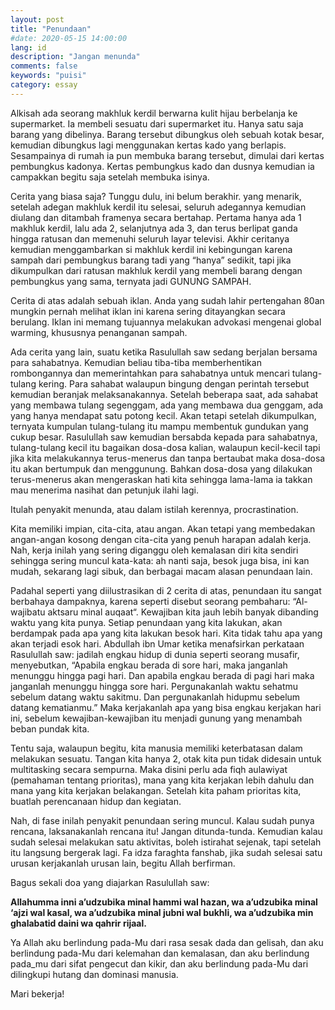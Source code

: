 ```yaml
---
layout: post
title: "Penundaan"
#date: 2020-05-15 14:00:00
lang: id
description: "Jangan menunda"
comments: false
keywords: "puisi"
category: essay
---
```


Alkisah ada seorang makhluk kerdil berwarna kulit hijau berbelanja ke supermarket. Ia membeli sesuatu dari supermarket itu. Hanya satu saja barang yang dibelinya. Barang tersebut dibungkus oleh sebuah kotak besar, kemudian dibungkus lagi menggunakan kertas kado yang berlapis. Sesampainya di rumah ia pun membuka barang tersebut, dimulai dari kertas pembungkus kadonya. Kertas pembungkus kado dan dusnya kemudian ia campakkan begitu saja setelah membuka isinya.

Cerita yang biasa saja? Tunggu dulu, ini belum berakhir. yang menarik, setelah adegan makhluk kerdil itu selesai, seluruh adegannya kemudian diulang dan ditambah framenya secara bertahap. Pertama hanya ada 1 makhluk kerdil, lalu ada 2, selanjutnya ada 3, dan terus berlipat ganda hingga ratusan dan memenuhi seluruh layar televisi. Akhir ceritanya kemudian menggambarkan si makhluk kerdil ini kebingungan karena sampah dari pembungkus barang tadi yang “hanya” sedikit, tapi jika dikumpulkan dari ratusan makhluk kerdil yang membeli barang dengan pembungkus yang sama, ternyata jadi GUNUNG SAMPAH.

Cerita di atas adalah sebuah iklan. Anda yang sudah lahir pertengahan 80an mungkin pernah melihat iklan ini karena sering ditayangkan secara berulang. Iklan ini memang tujuannya melakukan advokasi mengenai global warming, khususnya penanganan sampah.

Ada cerita yang lain, suatu ketika Rasulullah saw sedang berjalan bersama para sahabatnya. Kemudian beliau tiba-tiba memberhentikan rombongannya dan memerintahkan para sahabatnya untuk mencari tulang-tulang kering. Para sahabat walaupun bingung dengan perintah tersebut kemudian beranjak melaksanakannya. Setelah beberapa saat, ada sahabat yang membawa tulang segenggam, ada yang membawa dua genggam, ada yang hanya mendapat satu potong kecil. Akan tetapi setelah dikumpulkan, ternyata kumpulan tulang-tulang itu mampu membentuk gundukan yang cukup besar. Rasulullah saw kemudian bersabda kepada para sahabatnya, tulang-tulang kecil itu bagaikan dosa-dosa kalian, walaupun kecil-kecil tapi jika kita melakukannya terus-menerus dan tanpa bertaubat maka dosa-dosa itu akan bertumpuk dan menggunung. Bahkan dosa-dosa yang dilakukan terus-menerus akan mengeraskan hati kita sehingga lama-lama ia takkan mau menerima nasihat dan petunjuk ilahi lagi.

Itulah penyakit menunda, atau dalam istilah kerennya, procrastination.

Kita memiliki impian, cita-cita, atau angan. Akan tetapi yang membedakan angan-angan kosong dengan cita-cita yang penuh harapan adalah kerja. Nah, kerja inilah yang sering diganggu oleh kemalasan diri kita sendiri sehingga sering muncul kata-kata: ah nanti saja, besok juga bisa, ini kan mudah, sekarang lagi sibuk, dan berbagai macam alasan penundaan lain.

Padahal seperti yang diilustrasikan di 2 cerita di atas, penundaan itu sangat berbahaya dampaknya, karena seperti disebut seorang pembaharu: “Al-wajibatu aktsaru minal auqaat“. Kewajiban kita jauh lebih banyak dibanding waktu yang kita punya. Setiap penundaan yang kita lakukan, akan berdampak pada apa yang kita lakukan besok hari. Kita tidak tahu apa yang akan terjadi esok hari. Abdullah ibn Umar ketika menafsirkan perkataan Rasulullah saw: jadilah engkau hidup di dunia seperti seorang musafir, menyebutkan, “Apabila engkau berada di sore hari, maka janganlah menunggu hingga pagi hari. Dan apabila engkau berada di pagi hari maka janganlah menunggu hingga sore hari. Pergunakanlah waktu sehatmu sebelum datang waktu sakitmu. Dan pergunakanlah hidupmu sebelum datang kematianmu.” Maka kerjakanlah apa yang bisa engkau kerjakan hari ini, sebelum kewajiban-kewajiban itu menjadi gunung yang menambah beban pundak kita.

Tentu saja, walaupun begitu, kita manusia memiliki keterbatasan dalam melakukan sesuatu. Tangan kita hanya 2, otak kita pun tidak didesain untuk multitasking secara sempurna. Maka disini perlu ada fiqh aulawiyat (pemahaman tentang prioritas), mana yang kita kerjakan lebih dahulu dan mana yang kita kerjakan belakangan. Setelah kita paham prioritas kita, buatlah perencanaan hidup dan kegiatan.

Nah, di fase inilah penyakit penundaan sering muncul. Kalau sudah punya rencana, laksanakanlah rencana itu! Jangan ditunda-tunda. Kemudian kalau sudah selesai melakukan satu aktivitas, boleh istirahat sejenak, tapi setelah itu langsung bergerak lagi. Fa idza faraghta fanshab, jika sudah selesai satu urusan kerjakanlah urusan lain, begitu Allah berfirman.

Bagus sekali doa yang diajarkan Rasulullah saw:

__Allahumma inni a’udzubika minal hammi wal hazan, wa a’udzubika minal ‘ajzi wal kasal, wa a’udzubika minal jubni wal bukhli, wa a’udzubika min ghalabatid daini wa qahrir rijaal.__

Ya Allah aku berlindung pada-Mu dari rasa sesak dada dan gelisah, dan aku berlindung pada-Mu dari kelemahan dan kemalasan, dan aku berlindung pada_mu dari sifat pengecut dan kikir, dan aku berlindung pada-Mu dari dilingkupi hutang dan dominasi manusia.

Mari bekerja!